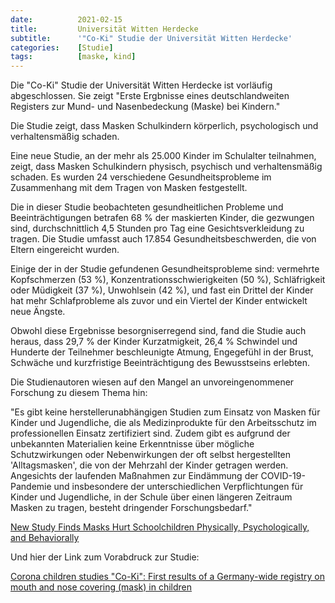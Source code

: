 ```yaml
---
date:          2021-02-15
title:         Universität Witten Herdecke
subtitle:      '"Co-Ki" Studie der Universität Witten Herdecke'
categories:    [Studie]
tags:          [maske, kind]
---
```


Die "Co-Ki" Studie der Universität Witten Herdecke ist vorläufig abgeschlossen. Sie zeigt "Erste Ergbnisse eines deutschlandweiten Registers zur Mund- und Nasenbedeckung (Maske) bei Kindern."

Die Studie zeigt, dass Masken Schulkindern körperlich, psychologisch und verhaltensmäßig schaden.

Eine neue Studie, an der mehr als 25.000 Kinder im Schulalter teilnahmen, zeigt, dass Masken Schulkindern physisch, psychisch und verhaltensmäßig schaden. Es wurden 24 verschiedene Gesundheitsprobleme im Zusammenhang mit dem Tragen von Masken festgestellt.

Die in dieser Studie beobachteten gesundheitlichen Probleme und Beeinträchtigungen betrafen 68 % der maskierten Kinder, die gezwungen sind, durchschnittlich 4,5 Stunden pro Tag eine Gesichtsverkleidung zu tragen. Die Studie umfasst auch 17.854 Gesundheitsbeschwerden, die von Eltern eingereicht wurden.

Einige der in der Studie gefundenen Gesundheitsprobleme sind: vermehrte Kopfschmerzen (53 %), Konzentrationsschwierigkeiten (50 %), Schläfrigkeit oder Müdigkeit (37 %), Unwohlsein (42 %), und fast ein Drittel der Kinder hat mehr Schlafprobleme als zuvor und ein Viertel der Kinder entwickelt neue Ängste.

Obwohl diese Ergebnisse besorgniserregend sind, fand die Studie auch heraus, dass 29,7 % der Kinder Kurzatmigkeit, 26,4 % Schwindel und Hunderte der Teilnehmer beschleunigte Atmung, Engegefühl in der Brust, Schwäche und kurzfristige Beeinträchtigung des Bewusstseins erlebten.

Die Studienautoren wiesen auf den Mangel an unvoreingenommener Forschung zu diesem Thema hin:

"Es gibt keine herstellerunabhängigen Studien zum Einsatz von Masken für Kinder und Jugendliche, die als Medizinprodukte für den Arbeitsschutz im professionellen Einsatz zertifiziert sind. Zudem gibt es aufgrund der unbekannten Materialien keine Erkenntnisse über mögliche Schutzwirkungen oder Nebenwirkungen der oft selbst hergestellten 'Alltagsmasken', die von der Mehrzahl der Kinder getragen werden. Angesichts der laufenden Maßnahmen zur Eindämmung der COVID-19-Pandemie und insbesondere der unterschiedlichen Verpflichtungen für Kinder und Jugendliche, in der Schule über einen längeren Zeitraum Masken zu tragen, besteht dringender Forschungsbedarf."

[New Study Finds Masks Hurt Schoolchildren Physically, Psychologically, and Behaviorally](https://montanadailygazette.com/2021/01/25/new-study-finds-masks-hurt-schoolchildren-physically-psychologically-and-behaviorally/)

Und hier der Link zum Vorabdruck zur Studie:

[Corona children studies "Co-Ki": First results of a Germany-wide registry on mouth and nose covering (mask) in children](https://www.researchsquare.com/article/rs-124394/v2)

